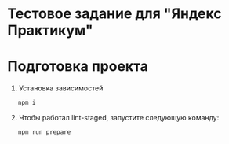 # Тестовое задание для "Яндекс Практикум"

# Подготовка проекта

1. Установка зависимостей

```bash
   npm i
```

2. Чтобы работал lint-staged, запустите следующую команду:

```bash
   npm run prepare
```
